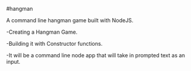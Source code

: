 #hangman

A command line hangman game built with NodeJS.

-Creating a Hangman Game.

-Building it with Constructor functions.

-It will be a command line node app that will take in prompted text as an input.

